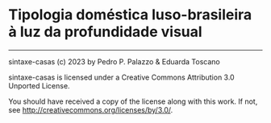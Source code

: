 # Tipologia doméstica luso-brasileira à luz da profundidade visual #

--------------------------------------------------

 sintaxe-casas (c) 2023 by Pedro P. Palazzo & Eduarda Toscano
 
 sintaxe-casas is licensed under a
 Creative Commons Attribution 3.0 Unported License.
 
 You should have received a copy of the license along with this
 work.  If not, see <http://creativecommons.org/licenses/by/3.0/>.
